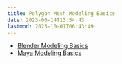 ```yaml
---
title: Polygon Mesh Modeling Basics
date: 2023-06-14T13:54:43
lastmod: 2023-10-01T06:43:49
---
```


- [Blender Modeling Basics](./blender/blender-3d-modeling-basics.md)
- [Maya Modeling Basics](./maya/maya-3d-modeling-basics.md)
